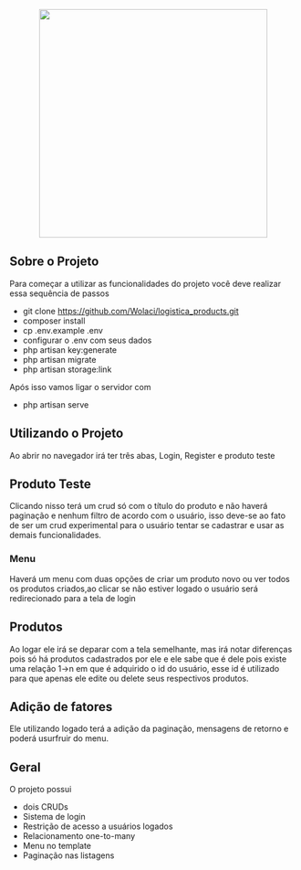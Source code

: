 <p align="center"><a href="https://laravel.com" target="_blank"><img src="https://raw.githubusercontent.com/laravel/art/master/logo-lockup/5%20SVG/2%20CMYK/1%20Full%20Color/laravel-logolockup-cmyk-red.svg" width="400"></a></p>



## Sobre o Projeto

Para começar a utilizar as funcionalidades do projeto você deve realizar essa sequência de passos

- git clone https://github.com/Wolaci/logistica_products.git
- composer install
- cp .env.example .env
- configurar o .env com seus dados
- php artisan key:generate
- php artisan migrate
- php artisan storage:link


Após isso vamos ligar o servidor com

- php artisan serve

## Utilizando o Projeto

Ao abrir no navegador irá ter três abas, Login, Register e produto teste

## Produto Teste

Clicando nisso terá um crud só com o título do produto e não haverá paginação e nenhum filtro de acordo com o usuário, isso deve-se ao fato de ser um crud experimental para o usuário tentar se cadastrar e usar as demais funcionalidades.

### Menu

Haverá um menu com duas opções de criar um produto novo ou ver todos os produtos criados,ao clicar se não estiver logado o usuário será redirecionado para a tela de login

## Produtos

Ao logar ele irá se deparar com a tela semelhante, mas irá notar diferenças pois só há produtos cadastrados por ele e ele sabe que é dele pois existe uma relação 1->n em que é adquirido o id do usuário, esse id é utilizado para que apenas ele edite ou delete seus respectivos produtos.


## Adição de fatores

Ele utilizando logado terá a adição da paginação, mensagens de retorno e poderá usurfruir do menu.


## Geral

O projeto possui 

- dois CRUDs
- Sistema de login
- Restrição de acesso a usuários logados
- Relacionamento one-to-many
- Menu no template
- Paginação nas listagens
